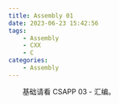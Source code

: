```yaml
---
title: Assembly 01
date: 2023-06-23 15:42:56
tags:
    - Assembly
    - CXX
    - C
categories:
    - Assembly
---
```


&emsp;&emsp;基础请看 CSAPP 03 - 汇编。

<!-- more -->